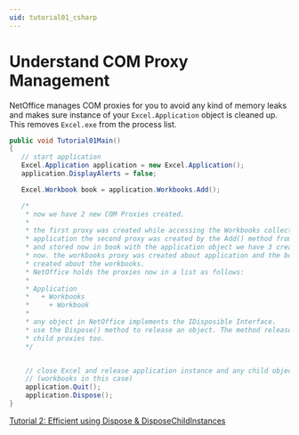 ```yaml
---
uid: tutorial01_csharp
---
```


# Understand COM Proxy Management

NetOffice manages COM proxies for you to avoid any kind of memory leaks
and makes sure instance of your `Excel.Application` object is cleaned up.
This removes `Excel.exe` from the process list.

```csharp
public void Tutorial01Main()
{
   // start application
   Excel.Application application = new Excel.Application();
   application.DisplayAlerts = false;

   Excel.Workbook book = application.Workbooks.Add();

   /*
    * now we have 2 new COM Proxies created.
    *
    * the first proxy was created while accessing the Workbooks collection from
    * application the second proxy was created by the Add() method from Workbooks
    * and stored now in book with the application object we have 3 created proxies
    * now. the workbooks proxy was created about application and the book proxy was
    * created about the workbooks.
    * NetOffice holds the proxies now in a list as follows:
    *
    * Application
    *   + Workbooks
    *     + Workbook
    *
    * any object in NetOffice implements the IDisposible Interface.
    * use the Dispose() method to release an object. The method releases all created
    * child proxies too.
    */


    // close Excel and release application instance and any child objects
    // (workbooks in this case)
    application.Quit();
    application.Dispose();
}
```

[Tutorial 2: Efficient using Dispose & DisposeChildInstances](tutorial02_en_cs.md)
